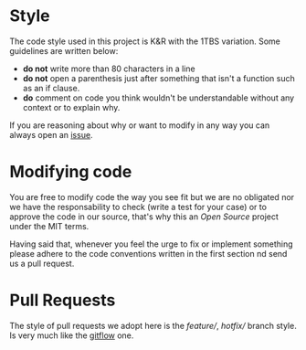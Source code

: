 # Style

The code style used in this project is K&R with the 1TBS variation. Some
guidelines are written below:

- **do not** write more than 80 characters in a line
- **do not** open a parenthesis just after something that isn't a function such
  as an if clause.
- **do** comment on code you think wouldn't be understandable without any
  context or to explain why.

If you are reasoning about why or want to modify in any way you can always open
an [issue](https://github.com/jvm/issues/new).

# Modifying code

You are free to modify code the way you see fit but we are no obligated nor we
have the responsability to check (write a test for your case) or to approve the
code in our source, that's why this an _Open Source_ project under the MIT
terms.

Having said that, whenever you feel the urge to fix or implement something
please adhere to the code conventions written in the first section nd send us a
pull request.

# Pull Requests

The style of pull requests we adopt here is the _feature/_, _hotfix/_ branch
style. Is very much like the [gitflow](https://www.gitflow.com/) one.